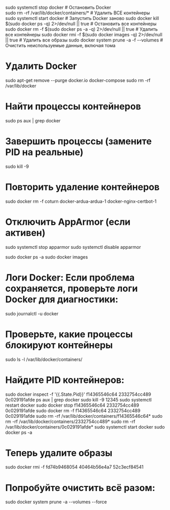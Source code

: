 sudo systemctl stop docker                                              # Остановить Docker  
sudo rm -rf /var/lib/docker/containers/*                                # Удалить ВСЕ контейнеры  
sudo systemctl start docker                                             # Запустить Docker заново
sudo docker kill $(sudo docker ps -q) 2>/dev/null || true               # Остановить все контейнеры
sudo docker rm -f $(sudo docker ps -a -q) 2>/dev/null || true           # Удалить все контейнеры
sudo docker rmi -f $(sudo docker images -q) 2>/dev/null || true         # Удалить все образы
sudo docker system prune -a -f --volumes                                # Очистить неиспользуемые данные, включая тома

# Удалить Docker
sudo apt-get remove --purge docker.io docker-compose
sudo rm -rf /var/lib/docker

# Найти процессы контейнеров
sudo ps aux | grep docker

# Завершить процессы (замените PID на реальные)
sudo kill -9 <PID1> <PID2> <PID3>

# Повторить удаление контейнеров
sudo docker rm -f coturn docker-ardua-ardua-1 docker-nginx-certbot-1

# Отключить AppArmor (если активен)
sudo systemctl stop apparmor
sudo systemctl disable apparmor

sudo docker ps -a
sudo docker images

# Логи Docker: Если проблема сохраняется, проверьте логи Docker для диагностики:
sudo journalctl -u docker

#### 
# Проверьте, какие процессы блокируют контейнеры
sudo ls -l /var/lib/docker/containers/

# Найдите PID контейнеров:
sudo docker inspect -f '{{.State.Pid}}' f14365546c64 2332754cc489 0c029191afde
ps aux | grep docker
sudo kill -9 12345
sudo systemctl restart docker
sudo docker stop f14365546c64 2332754cc489 0c029191afde
sudo docker rm -f f14365546c64 2332754cc489 0c029191afde
sudo rm -rf /var/lib/docker/containers/f14365546c64*
sudo rm -rf /var/lib/docker/containers/2332754cc489*
sudo rm -rf /var/lib/docker/containers/0c029191afde*
sudo systemctl start docker
sudo docker ps -a
# Теперь удалите образы
sudo docker rmi -f fd74b9468054 40464b56e4a7 52c3ecf84541
# Попробуйте очистить всё разом:
sudo docker system prune -a --volumes --force
